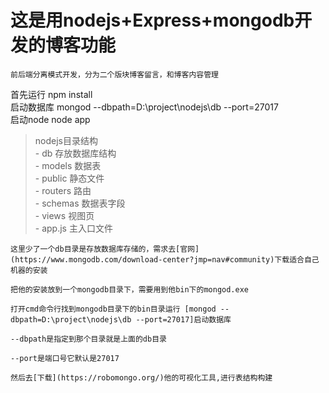 # 这是用nodejs+Express+mongodb开发的博客功能  
    前后端分离模式开发，分为二个版块博客留言，和博客内容管理
    
首先运行	   npm install  
启动数据库     mongod --dbpath=D:\project\nodejs\db --port=27017  
启动node 	     node app  

>nodejs目录结构  
      - db 存放数据库结构  
      - models 数据表  
      - public 静态文件  
      - routers 路由  
      - schemas 数据表字段  
      - views 视图页  
      - app.js 主入口文件  



    这里少了一个db目录是存放数据库存储的，需求去[官网](https://www.mongodb.com/download-center?jmp=nav#community)下载适合自己机器的安装
    
    把他的安装放到一个mongodb目录下，需要用到他bin下的mongod.exe  
    
    打开cmd命令行找到mongodb目录下的bin目录运行 [mongod --dbpath=D:\project\nodejs\db --port=27017]启动数据库  
    
    --dbpath是指定到那个目录就是上面的db目录  
    
    --port是端口号它默认是27017  
    
    然后去[下载](https://robomongo.org/)他的可视化工具,进行表结构构建
